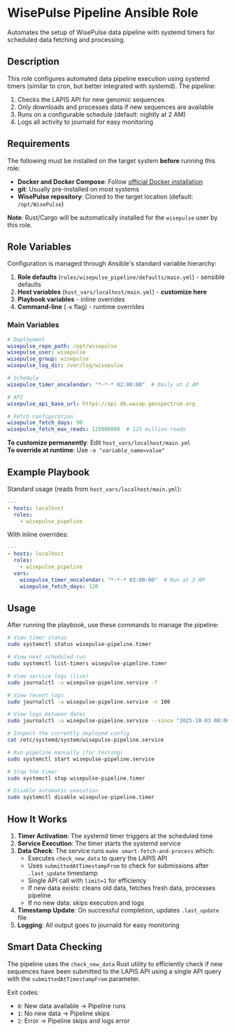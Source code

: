 # WisePulse Pipeline Ansible Role

Automates the setup of WisePulse data pipeline with systemd timers for scheduled data fetching and processing.

## Description

This role configures automated data pipeline execution using systemd timers (similar to cron, but better integrated with systemd). The pipeline:

1. Checks the LAPIS API for new genomic sequences
2. Only downloads and processes data if new sequences are available
3. Runs on a configurable schedule (default: nightly at 2 AM)
4. Logs all activity to journald for easy monitoring

## Requirements

The following must be installed on the target system **before** running this role:

- **Docker and Docker Compose**: Follow [official Docker installation](https://docs.docker.com/engine/install/)
- **git**: Usually pre-installed on most systems
- **WisePulse repository**: Cloned to the target location (default: `/opt/WisePulse`)

**Note**: Rust/Cargo will be automatically installed for the `wisepulse` user by this role.

## Role Variables

Configuration is managed through Ansible's standard variable hierarchy:

1. **Role defaults** (`roles/wisepulse_pipeline/defaults/main.yml`) - sensible defaults
2. **Host variables** (`host_vars/localhost/main.yml`) - **customize here** 
3. **Playbook variables** - inline overrides
4. **Command-line** (`-e` flag) - runtime overrides

### Main Variables

```yaml
# Deployment
wisepulse_repo_path: /opt/wisepulse
wisepulse_user: wisepulse
wisepulse_group: wisepulse
wisepulse_log_dir: /var/log/wisepulse

# Schedule
wisepulse_timer_oncalendar: "*-*-* 02:00:00"  # Daily at 2 AM

# API
wisepulse_api_base_url: https://api.db.wasap.genspectrum.org

# Fetch configuration
wisepulse_fetch_days: 90
wisepulse_fetch_max_reads: 125000000  # 125 million reads
```

**To customize permanently**: Edit `host_vars/localhost/main.yml`  
**To override at runtime**: Use `-e "variable_name=value"`

## Example Playbook

Standard usage (reads from `host_vars/localhost/main.yml`):

```yaml
---
- hosts: localhost
  roles:
    - wisepulse_pipeline
```

With inline overrides:

```yaml
---
- hosts: localhost
  roles:
    - wisepulse_pipeline
  vars:
    wisepulse_timer_oncalendar: "*-*-* 03:00:00"  # Run at 3 AM
    wisepulse_fetch_days: 120
```

## Usage

After running the playbook, use these commands to manage the pipeline:

```bash
# View timer status
sudo systemctl status wisepulse-pipeline.timer

# View next scheduled run
sudo systemctl list-timers wisepulse-pipeline.timer

# View service logs (live)
sudo journalctl -u wisepulse-pipeline.service -f

# View recent logs
sudo journalctl -u wisepulse-pipeline.service -n 100

# View logs between dates
sudo journalctl -u wisepulse-pipeline.service --since "2025-10-03 00:00" --until "2025-10-04 00:00"

# Inspect the currently deployed config
cat /etc/systemd/system/wisepulse-pipeline.service

# Run pipeline manually (for testing)
sudo systemctl start wisepulse-pipeline.service

# Stop the timer
sudo systemctl stop wisepulse-pipeline.timer

# Disable automatic execution
sudo systemctl disable wisepulse-pipeline.timer
```

## How It Works

1. **Timer Activation**: The systemd timer triggers at the scheduled time
2. **Service Execution**: The timer starts the systemd service
3. **Data Check**: The service runs `make smart-fetch-and-process` which:
   - Executes `check_new_data` to query the LAPIS API
   - Uses `submittedAtTimestampFrom` to check for submissions after `.last_update` timestamp
   - Single API call with `limit=1` for efficiency
   - If new data exists: cleans old data, fetches fresh data, processes pipeline
   - If no new data: skips execution and logs
4. **Timestamp Update**: On successful completion, updates `.last_update` file
5. **Logging**: All output goes to journald for easy monitoring

## Smart Data Checking

The pipeline uses the `check_new_data` Rust utility to efficiently check if new sequences have been submitted to the LAPIS API using a single API query with the `submittedAtTimestampFrom` parameter.

Exit codes:
- `0`: New data available → Pipeline runs
- `1`: No new data → Pipeline skips
- `2`: Error → Pipeline skips and logs error

